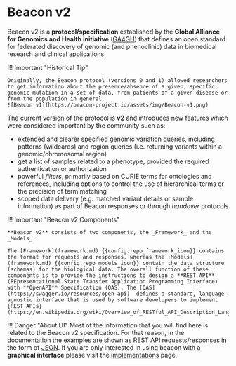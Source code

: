# Beacon v2

Beacon v2 is a **protocol/specification** established by the **Global Alliance for Genomics and Health initiative** ([GA4GH](https://www.ga4gh.org)) that defines an open standard for federated discovery of genomic (and phenoclinic) data in biomedical research and clinical applications. 

!!! Important "Historical Tip"

    Originally, the Beacon protocol (versions 0 and 1) allowed researchers to get information about the presence/absence of a given, specific, genomic mutation in a set of data, from patients of a given disease or from the population in general.
    ![Beacon v1](https://beacon-project.io/assets/img/Beacon-v1.png)

The current version of the protocol is **v2** and introduces new features which were considered important by the community such as:

* extended and clearer specified genomic variation queries, including patterns (wildcards) and region queries (i.e. returning variants within a genomic/chromosomal region)
* get a list of samples related to a phenotype, provided the required authentication or authorization
* powerful _filters_, primarily based on CURIE terms for ontologies and references, including options to control the use of hierarchical terms or the precision of term matching
* scoped data delivery (e.g. matched variant details or sample information) as part of Beacon responses or through _handover_ protocols

!!! Important "Beacon v2 Components"

    **Beacon v2** consists of two components, the _Framework_ and the _Models_. 

    The [Framework](framework.md) {{config.repo_framework_icon}} contains the format for requests and responses, whereas the [Models](framework.md) {{config.repo_models_icon}} contain the data structure (schemas) for the biological data. The overall function of these components is to provide the instructions to design a **REST API** (REpresentational State Transfer Application Programming Interface) with **OpenAPI** Specification (OAS). The [OAS](https://swagger.io/resources/open-api)  defines a standard, language-agnostic interface that is used by software developers to implement [REST APIs](https://en.wikipedia.org/wiki/Overview_of_RESTful_API_Description_Languages). 


!!! Danger "About UI"
    Most of the information that you will find here is related to the Beacon v2 specification. For that reason, in the documentation the examples are shown as REST API requests/responses in the form of [JSON](https://www.json.org/json-en.html). If you are only interested in using beacon with a **graphical interface** please visit the [implementations](implementations-options.md) page. 
